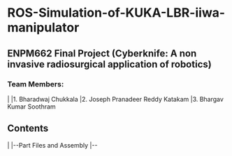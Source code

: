 # ROS-Simulation-of-KUKA-LBR-iiwa-manipulator

## ENPM662 Final Project (Cyberknife: A non invasive radiosurgical application of robotics)

### Team Members: 
|
|1. Bharadwaj Chukkala
|2. Joseph Pranadeer Reddy Katakam
|3. Bhargav Kumar Soothram

## Contents
|
|--Part Files and Assembly
|--
